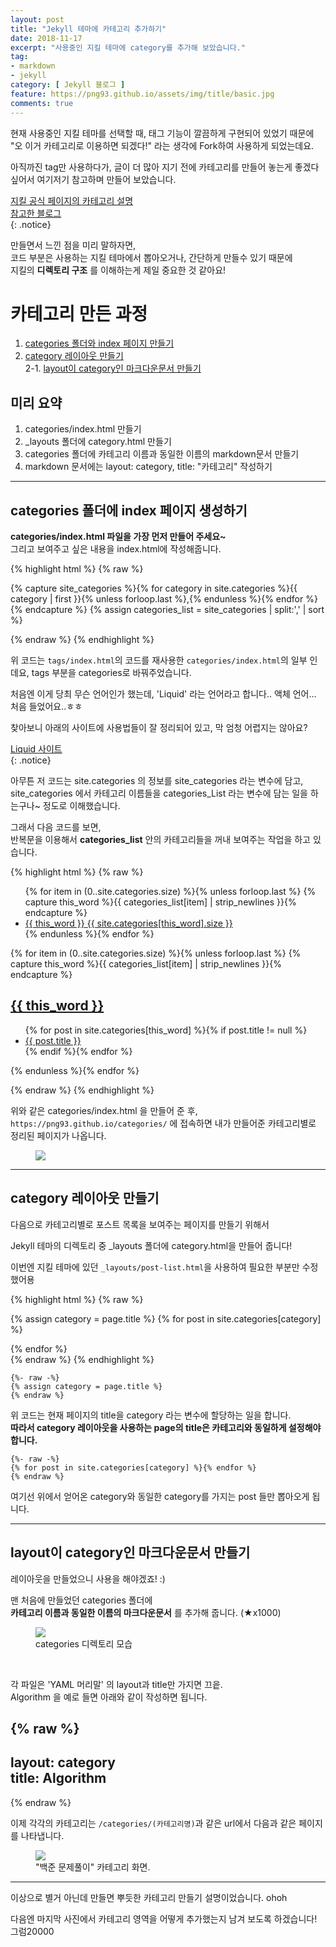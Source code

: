 ```yaml
---
layout: post
title: "Jekyll 테마에 카테고리 추가하기"
date: 2018-11-17
excerpt: "사용중인 지킬 테마에 category를 추가해 보았습니다."
tag:
- markdown
- jekyll
category: [ Jekyll 블로그 ]
feature: https://png93.github.io/assets/img/title/basic.jpg
comments: true
---
```



현재 사용중인 지킬 테마를 선택할 때, 태그 기능이 깔끔하게 구현되어 있었기 때문에 "오 이거 카테고리로 이용하면 되겠다!" 라는 생각에 Fork하여 사용하게 되었는데요.  

아직까진 tag만 사용하다가, 글이 더 많아 지기 전에 카테고리를 만들어 놓는게 좋겠다 싶어서 여기저기 참고하며 만들어 보았습니다.  

[지킬 공식 페이지의 카테고리 설명](https://jekyllrb-ko.github.io/docs/posts/#%ED%8F%AC%EC%8A%A4%ED%8A%B8%EC%9D%98-%EC%B9%B4%ED%85%8C%EA%B3%A0%EB%A6%AC%EC%99%80-%ED%83%9C%EA%B7%B8-%ED%91%9C%EC%8B%9C%ED%95%98%EA%B8%B0)  
[참고한 블로그](https://devyurim.github.io/development%20environment/github%20blog/2018/08/07/blog-6.html)  
{: .notice}


만들면서 느낀 점을 미리 말하자면,  
코드 부분은 사용하는 지킬 테마에서 뽑아오거나, 간단하게 만들수 있기 때문에  
지킬의 __디렉토리 구조__ 를 이해하는게 제일 중요한 것 같아요!


# 카테고리 만든 과정

1. [categories 폴더와 index 페이지 만들기](#categories-폴더에-index-페이지-생성하기)
2. [category 레이아웃 만들기](#category-레이아웃-만들기)  
    2-1. [layout이 category인 마크다운문서 만들기](#layout이-category인-마크다운문서-만들기)

## 미리 요약
1. categories/index.html 만들기
2. \_layouts 폴더에 category.html 만들기
3. categories 폴더에 카테고리 이름과 동일한 이름의 markdown문서 만들기
4. markdown 문서에는 layout: category, title: "카테고리" 작성하기

- - -

## categories 폴더에 index 페이지 생성하기

__<hly> categories/index.html 파일을 가장 먼저 만들어 주세요~ </hly>__  
그리고 보여주고 싶은 내용을 index.html에 작성해줍니다.  

{% highlight html %}
{% raw %}

{% capture site_categories %}{% for category in site.categories %}{{ category | first }}{% unless forloop.last %},{% endunless %}{% endfor %}{% endcapture %}
{% assign categories_list = site_categories | split:',' | sort %}

{% endraw %}
{% endhighlight %}

위 코드는 `tags/index.html`의 코드를 재사용한 `categories/index.html`의 일부 인데요, tags 부분을 categories로 바꿔주었습니다.  

처음엔 이게 당최 무슨 언어인가 했는데, 'Liquid' 라는 언어라고 합니다.. 액체 언어... 처음 들었어요..ㅎㅎ  

찾아보니 아래의 사이트에 사용법들이 잘 정리되어 있고, 막 엄청 어렵지는 않아요?  

[Liquid 사이트](http://shopify.github.io/liquid/)  
{: .notice}

아무튼 저 코드는 <hly> site.categories 의 정보를 site_categories 라는 변수에 담고,  
site_categories 에서 카테고리 이름들을 categories_List 라는 변수에 담는 일을 하는구나~</hly> 정도로 이해했습니다.  

그래서 다음 코드를 보면,  
반복문을 이용해서 **<hly>categories_list</hly>** 안의 카테고리들을 꺼내 보여주는 작업을 하고 있습니다.

{% highlight html %}
{% raw %}

<ul class="entry-meta inline-list">
  {% for item in (0..site.categories.size) %}{% unless forloop.last %}
    {% capture this_word %}{{ categories_list[item] | strip_newlines }}{% endcapture %}
  	<li><a href="#{{ this_word }}" class="tag">
    <span class="term">{{ this_word }}</span>
    <span class="count">{{ site.categories[this_word].size }}</span>
    </a></li>
  {% endunless %}{% endfor %}
</ul>

{% for item in (0..site.categories.size) %}{% unless forloop.last %}
  {% capture this_word %}{{ categories_list[item] | strip_newlines }}{% endcapture %}
  <article>
	  <a href="{{site.url}}/categories/{{this_word}}"><h2 id="{{ this_word }}" class="tag-heading">{{ this_word }}</h2></a>
    <ul>
    {% for post in site.categories[this_word] %}{% if post.title != null %}
      <li class="entry-title"><a href="{{ site.url }}{{ post.url }}" title="{{ post.title }}">{{ post.title }}</a></li>
    {% endif %}{% endfor %}
		</ul>
    </article><!-- /.hentry -->
{% endunless %}{% endfor %}

{% endraw %}
{% endhighlight %}

위와 같은 categories/index.html 을 만들어 준 후,  
`https://png93.github.io/categories/` 에 접속하면 내가 만들어준 카테고리별로 정리된 페이지가 나옵니다.  

<figure>
    <img src="https://png93.github.io/assets/img/make-category/01.png">
</figure>

- - -

## category 레이아웃 만들기

다음으로 카테고리별로 포스트 목록을 보여주는 페이지를 만들기 위해서  

<hly>Jekyll 테마의 디렉토리 중 _layouts 폴더에 category.html을 만들어 줍니다!</hly>  

이번엔 지킬 테마에 있던 `_layouts/post-list.html`을 사용하여 필요한 부분만 수정했어용  

{% highlight html %}
{% raw %}
<div class="post-list">
      {% assign category = page.title %}
      {% for post in site.categories[category] %} <!-- 카테고리 조건 -->
            <ul>
              <!-- post 제목 나열 -->              
            </ul>
      {% endfor %}
</div>
{% endraw %}
{% endhighlight %}

<br/>

~~~
{%- raw -%}
{% assign category = page.title %}
{% endraw %}
~~~
위 코드는 현재 페이지의 title을 category 라는 변수에 할당하는 일을 합니다.  
__따라서 category 레이아웃을 사용하는 page의 title은 카테고리와 동일하게 설정해야 합니다.__  

~~~
{%- raw -%}
{% for post in site.categories[category] %}{% endfor %}
{% endraw %}
~~~
여기선 위에서 얻어온 category와 동일한 category를 가지는 post 들만 뽑아오게 됩니다.  

- - -

## layout이 category인 마크다운문서 만들기  

레이아웃을 만들었으니 사용을 해야겠죠! :)  

맨 처음에 만들었던 categories 폴더에  
__카테고리 이름과 동일한 이름의 마크다운문서__ 를 추가해 줍니다. <hlr>(★x1000)</hlr>

<figure>
    <img src="https://png93.github.io/assets/img/make-category/03.JPG">
    <figcaption>categories 디렉토리 모습</figcaption>
</figure>

<br/>

각 파일은 'YAML 머리말' 의 layout과 title만 가지면 끄읕.  
Algorithm 을 예로 들면 아래와 같이 작성하면 됩니다.

{% raw %}
---
layout: category  
title: Algorithm
---
{% endraw %}


이제 각각의 카테고리는 `/categories/(카테고리명)`과 같은 url에서 다음과 같은 페이지를 나타냅니다.  

<figure>
    <img src="https://png93.github.io/assets/img/make-category/02.png">
    <figcaption>"백준 문제풀이" 카테고리 화면.</figcaption>
</figure>

- - -

이상으로 별거 아닌데 만들면 뿌듯한 카테고리 만들기 설명이었습니다. ohoh   

다음엔 마지막 사진에서 카테고리 영역을 어떻게 추가했는지 남겨 보도록 하겠습니다! 그럼20000
